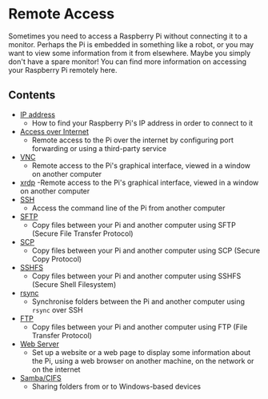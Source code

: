 # Remote Access

Sometimes you need to access a Raspberry Pi without connecting it to a monitor. Perhaps the Pi is embedded in something like a robot, or you may want to view some information from it from elsewhere. Maybe you simply don't have a spare monitor! You can find more information on accessing your Raspberry Pi remotely here. 

## Contents

- [IP address](ip-address.md)
    - How to find your Raspberry Pi's IP address in order to connect to it
- [Access over Internet](access-over-Internet/README.md)
    - Remote access to the Pi over the internet by configuring port forwarding or using a third-party service
- [VNC](vnc/README.md)
    - Remote access to the Pi's graphical interface, viewed in a window on another computer
- [xrdp](xrdp/README.md)
    -Remote access to the Pi's graphical interface, viewed in a window on another computer
- [SSH](ssh/README.md)
    - Access the command line of the Pi from another computer
- [SFTP](ssh/sftp.md)
    - Copy files between your Pi and another computer using SFTP (Secure File Transfer Protocol)
- [SCP](ssh/scp.md)
    - Copy files between your Pi and another computer using SCP (Secure Copy Protocol)
- [SSHFS](ssh/sshfs.md)
    - Copy files between your Pi and another computer using SSHFS (Secure Shell Filesystem)
- [rsync](ssh/rsync.md)
    - Synchronise folders between the Pi and another computer using `rsync` over SSH
- [FTP](ftp.md)
    - Copy files between your Pi and another computer using FTP (File Transfer Protocol)
- [Web Server](web-server/README.md)
    - Set up a website or a web page to display some information about the Pi, using a web browser on another machine, on the network or on the internet
- [Samba/CIFS](samba.md)
    - Sharing folders from or to Windows-based devices
